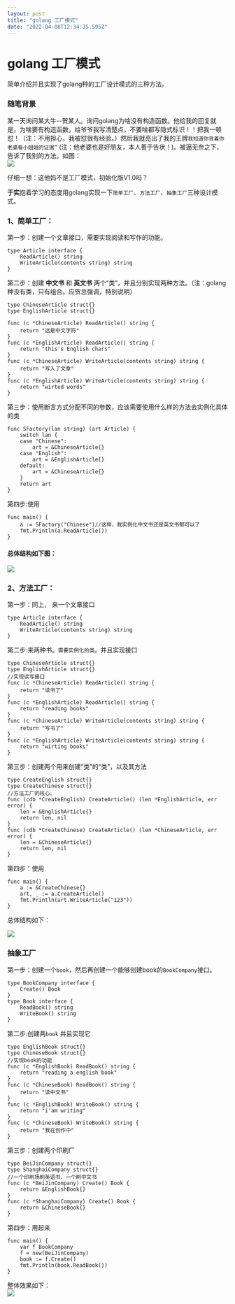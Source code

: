 ```yaml
---
layout: post
title: "golang 工厂模式"
date: "2022-04-08T12:34:35.595Z"
---
```

golang 工厂模式
===========

简单介绍并且实现了golang种的工厂设计模式的三种方法。

### 随笔背景

某一天询问某大牛--贺某人。询问golang为啥没有构造函数。他给我的回复就是，为啥要有构造函数，给爷爷我写清楚点，不要啥都写隐式标识！！把我一顿怼！（注：不用担心，我被怼很有经验。）然后我就亮出了我的王牌`我知道你背着你老婆看小姐姐的证据”` (注：他老婆也是好朋友，本人善于告状！)。被逼无奈之下，告诉了我别的方法。如图：  
![](https://img2022.cnblogs.com/blog/2117060/202204/2117060-20220408152612092-886874664.png)

仔细一想：这他妈不是工厂模式，初始化版V1.0吗？

**于实**抱着学习的态度用golang实现一下`简单工厂`、`方法工厂`、`抽象工厂`三种设计模式。

### 1、简单工厂：

第一步：创建一个文章接口，需要实现阅读和写作的功能。

    type Article interface {
    	ReadArticle() string
    	WriteArticle(contents string) string
    }
    

第二步：创建 **中文书** 和 **英文书** 两个“类”，并且分别实现两种方法。（注：golang种没有类，只有组合。应贺总强调，特别说明）

    type ChineseArticle struct{}
    type EnglishArticle struct{}
    
    func (c *ChineseArticle) ReadArticle() string {
    	return "这是中文字符"
    }
    func (c *EnglishArticle) ReadArticle() string {
    	return "this's English chars"
    }
    func (c *ChineseArticle) WriteArticle(contents string) string {
    	return "写入了文章"
    }
    func (c *EnglishArticle) WriteArticle(contents string) string {
    	return "wirted words"
    }
    

第三步：使用断言方式分配不同的参数，应该需要使用什么样的方法去实例化具体的类

    func SFactory(lan string) (art Article) {
    	switch lan {
    	case "Chinese":
    		art = &ChineseArticle{}
    	case "English":
    		art = &EnglishArticle{}
    	default:
    		art = &ChineseArticle{}
    	}
    	return art
    }
    

第四步:使用

    func main() {
    	a := SFactory("Chinese")//这样，我实例化中文书还是英文书都可以了
    	fmt.Println(a.ReadArticle())
    }
    

#### 总体结构如下图：

![](https://img2022.cnblogs.com/blog/2117060/202204/2117060-20220408154031948-434344355.png)

### 2、方法工厂：

第一步：同上， 来一个文章接口

    type Article interface {
    	ReadArticle() string
    	WriteArticle(contents string) string
    }
    

第二步:来两种书。`需要实例化的类`。并且实现接口

    type ChineseArticle struct{}
    type EnglishArticle struct{}
    //实现读写接口
    func (c *ChineseArticle) ReadArticle() string {
    	return "读书了"
    }
    func (c *EnglishArticle) ReadArticle() string {
    	return "reading books"
    }
    func (c *ChineseArticle) WriteArticle(contents string) string {
    	return "写书了"
    }
    func (c *EnglishArticle) WriteArticle(contents string) string {
    	return "wirting books"
    }
    

第三步：创建两个用来创建“类”的“类”，以及其方法

    type CreateEnglish struct{}
    type CreateChinese struct{}
    //方法工厂的核心。
    func (cdb *CreateEnglish) CreateArticle() (len *EnglishArticle, err error) {
    	len = &EnglishArticle{}
    	return len, nil
    }
    func (cdb *CreateChinese) CreateArticle() (len *ChineseArticle, err error) {
    	len = &ChineseArticle{}
    	return len, nil
    }
    

第四步：使用

    func main() {
    	a := &CreateChinese{}
    	art, _ := a.CreateArticle()
    	fmt.Println(art.WriteArticle("123"))
    }
    

总体结构如下：

![](https://img2022.cnblogs.com/blog/2117060/202204/2117060-20220408155232410-1632013499.png)

### 抽象工厂

第一步：创建一个`book`，然后再创建一个能够创建book的`BookCompany`接口。

    type BookCompany interface {
    	Create() Book
    }
    type Book interface {
    	ReadBook() string
    	WriteBook() string
    }
    

第二步:创建两`book` 并且实现它

    type EnglishBook struct{}
    type ChineseBook struct{}
    //实现book的功能
    func (c *EnglishBook) ReadBook() string {
    	return "reading a english book"
    }
    func (c *ChineseBook) ReadBook() string {
    	return "读中文书"
    }
    func (c *EnglishBook) WriteBook() string {
    	return "i'am writing"
    }
    func (c *ChineseBook) WriteBook() string {
    	return "我在创作中"
    }
    

第三步：创建两个印刷厂

    type BeiJinCompany struct{}
    type ShanghaiCompany struct{}
    //一个印刷场刷英语书，一个刷中文书
    func (c *BeiJinCompany) Create() Book {
    	return &EnglishBook{}
    }
    func (c *ShanghaiCompany) Create() Book {
    	return &ChineseBook{}
    }
    

第四步：用起来

    func main() {
    	var f BookCompany
    	f = new(BeiJinCompany)
    	book := f.Create()
    	fmt.Println(book.ReadBook())
    }
    

整体效果如下：  
![](https://img2022.cnblogs.com/blog/2117060/202204/2117060-20220408160113635-1576667026.png)